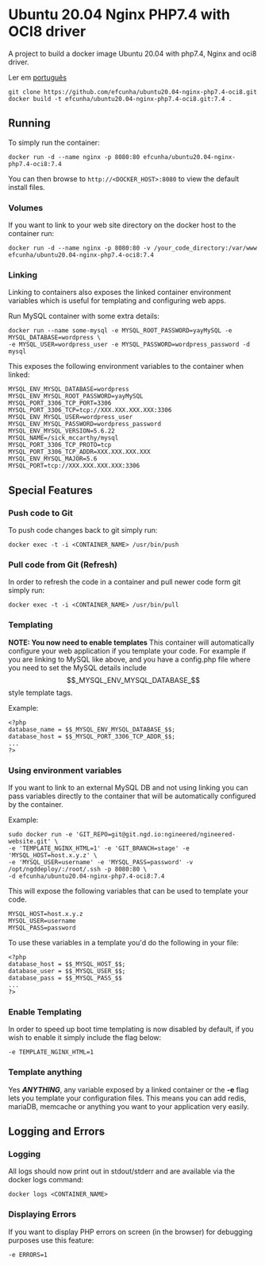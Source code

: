 # Ubuntu 20.04 Nginx PHP7.4 with OCI8 driver
A project to build a docker image Ubuntu 20.04 with php7.4, Nginx and oci8 driver.

Ler em [português](https://github.com/efcunha/ubuntu20.04-nginx-php7.4-oci8/tree/master/translation)

```
git clone https://github.com/efcunha/ubuntu20.04-nginx-php7.4-oci8.git
docker build -t efcunha/ubuntu20.04-nginx-php7.4-oci8.git:7.4 .
```

## Running
To simply run the container:
```
docker run -d --name nginx -p 8080:80 efcunha/ubuntu20.04-nginx-php7.4-oci8:7.4
```

You can then browse to ```http://<DOCKER_HOST>:8080``` to view the default install files.
### Volumes
If you want to link to your web site directory on the docker host to the container run:
```
docker run -d --name nginx -p 8080:80 -v /your_code_directory:/var/www efcunha/ubuntu20.04-nginx-php7.4-oci8:7.4
```

### Linking
Linking to containers also exposes the linked container environment variables 
which is useful for templating and configuring web apps.

Run MySQL container with some extra details:
```
docker run --name some-mysql -e MYSQL_ROOT_PASSWORD=yayMySQL -e MYSQL_DATABASE=wordpress \
-e MYSQL_USER=wordpress_user -e MYSQL_PASSWORD=wordpress_password -d mysql
```

This exposes the following environment variables to the container when linked:
```
MYSQL_ENV_MYSQL_DATABASE=wordpress
MYSQL_ENV_MYSQL_ROOT_PASSWORD=yayMySQL
MYSQL_PORT_3306_TCP_PORT=3306
MYSQL_PORT_3306_TCP=tcp://XXX.XXX.XXX.XXX:3306
MYSQL_ENV_MYSQL_USER=wordpress_user
MYSQL_ENV_MYSQL_PASSWORD=wordpress_password
MYSQL_ENV_MYSQL_VERSION=5.6.22
MYSQL_NAME=/sick_mccarthy/mysql
MYSQL_PORT_3306_TCP_PROTO=tcp
MYSQL_PORT_3306_TCP_ADDR=XXX.XXX.XXX.XXX
MYSQL_ENV_MYSQL_MAJOR=5.6
MYSQL_PORT=tcp://XXX.XXX.XXX.XXX:3306
```

## Special Features
### Push code to Git
To push code changes back to git simply run:
```
docker exec -t -i <CONTAINER_NAME> /usr/bin/push
```

### Pull code from Git (Refresh)
In order to refresh the code in a container and pull newer code form git simply run:
```
docker exec -t -i <CONTAINER_NAME> /usr/bin/pull
```

### Templating
**NOTE: You now need to enable templates**
This container will automatically configure your web application if you template your code. 
For example if you are linking to MySQL like above, and you have a config.php file where 
you need to set the MySQL details include $$_MYSQL_ENV_MYSQL_DATABASE_$$ style template tags.

Example:
```
<?php
database_name = $$_MYSQL_ENV_MYSQL_DATABASE_$$;
database_host = $$_MYSQL_PORT_3306_TCP_ADDR_$$;
...
?>
```

### Using environment variables
If you want to link to an external MySQL DB and not using linking you can pass variables directly 
to the container that will be automatically configured by the container.

Example:
```
sudo docker run -e 'GIT_REPO=git@git.ngd.io:ngineered/ngineered-website.git' \
-e 'TEMPLATE_NGINX_HTML=1' -e 'GIT_BRANCH=stage' -e 'MYSQL_HOST=host.x.y.z' \
-e 'MYSQL_USER=username' -e 'MYSQL_PASS=password' -v /opt/ngddeploy/:/root/.ssh -p 8080:80 \
-d efcunha/ubuntu20.04-nginx-php7.4-oci8:7.4
```

This will expose the following variables that can be used to template your code.
```
MYSQL_HOST=host.x.y.z
MYSQL_USER=username
MYSQL_PASS=password
```

To use these variables in a template you'd do the following in your file:
```
<?php
database_host = $$_MYSQL_HOST_$$;
database_user = $$_MYSQL_USER_$$;
database_pass = $$_MYSQL_PASS_$$
...
?>
```

### Enable Templating
In order to speed up boot time templating is now disabled by default, 
if you wish to enable it simply include the flag below:
```
-e TEMPLATE_NGINX_HTML=1
```

### Template anything
Yes ***ANYTHING***, any variable exposed by a linked container or the **-e** 
flag lets you template your configuration files. 
This means you can add redis, mariaDB, memcache or anything you want to your application very easily.

## Logging and Errors

### Logging
All logs should now print out in stdout/stderr and are available via the docker logs command:
```
docker logs <CONTAINER_NAME>
```

### Displaying Errors
If you want to display PHP errors on screen (in the browser) for debugging purposes use this feature:
```
-e ERRORS=1
```